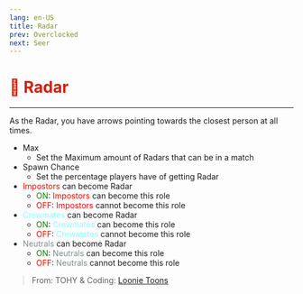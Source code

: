 ```yaml
---
lang: en-US
title: Radar
prev: Overclocked
next: Seer
---
```


# <font color=#d41e04>🧭 <b>Radar</b></font> <Badge text="Helpful" type="tip" vertical="middle"/>
---

As the Radar, you have arrows pointing towards the closest person at all times.
* Max
  * Set the Maximum amount of Radars that can be in a match
* Spawn Chance
  * Set the percentage players have of getting Radar
* <font color=red>Impostors</font> can become Radar
  * <font color=green>ON</font>: <font color=red>Impostors</font> can become this role
  * <font color=red>OFF</font>: <font color=red>Impostors</font> cannot become this role
* <font color=#8cffff>Crewmates</font> can become Radar
  * <font color=green>ON</font>: <font color=#8cffff>Crewmates</font> can become this role
  * <font color=red>OFF</font>: <font color=#8cffff>Crewmates</font> cannot become this role
* <font color=#7f8c8d>Neutrals</font> can become Radar
  * <font color=green>ON</font>: <font color=#7f8c8d>Neutrals</font> can become this role
  * <font color=red>OFF</font>: <font color=#7f8c8d>Neutrals</font> cannot become this role

> From: TOHY & Coding: [Loonie Toons](https://github.com/Loonie-Toons)